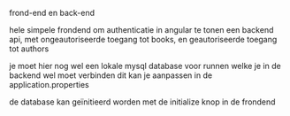 frond-end en back-end

hele simpele frondend om authenticatie in angular te tonen
een backend api, met ongeautoriseerde toegang tot books, en geautoriseerde toegang tot authors

je moet hier nog wel een lokale mysql database voor runnen welke je in de backend wel moet verbinden
dit kan je aanpassen in de application.properties

de database kan geïnitieerd worden met de initialize knop in de frondend
